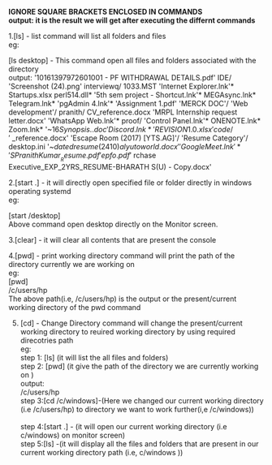 <b>IGNORE SQUARE BRACKETS ENCLOSED IN COMMANDS</b></br>
<b>output: it is the result we will get after executing the differnt commands</b></br>


1.[ls] - list command will list all folders and files</b> </br>
eg:</br>

  [ls desktop] - This  command open all files and folders associated with the directory</br> 
  output:
       '10161397972601001 - PF WITHDRAWAL DETAILS.pdf'   IDE/                                  'Screenshot (24).png'   interviewq/
 1033.MST                                        'Internet Explorer.lnk'*                Startups.xlsx          perl514.dll*
'5th sem project - Shortcut.lnk'*                 MEGAsync.lnk*                          Telegram.lnk*         'pgAdmin 4.lnk'*
'Assignment 1.pdf'                               'MERCK DOC'/                           'Web development'/      pranith/
 CV_reference.docx                               'MRPL Internship request letter.docx'  'WhatsApp Web.lnk'*     proof/
'Control Panel.lnk'*                              ONENOTE.lnk*                           Zoom.lnk*             '~$16 Synopsis..doc'
 Discord.lnk*                                    'REVISION 1.0.xlsx'                     code/                 '~$_reference.docx'
'Escape Room (2017) [YTS.AG]'/                   'Resume Category'/                      desktop.ini           '~$dated resume(2410) alyuto world.docx'
'Google Meet.lnk'*                               'S Pranith Kumar__Resume.pdf'           epfo.pdf              '~$rchase Executive_EXP_2YRS_RESUME-BHARATH S(U) - Copy.docx'


  
2.[start .] - it will directly open specified file or folder directly in windows operating systemd</br>
eg:</br>

  [start /desktop]</br>
              Above command open desktop directly on the  Monitor screen.</br>
              
              
3.[clear] - it will clear all contents that are present the console</br>


4.[pwd] - print working directory command will print the path of the directory currently we are working on </br>
eg:</br>
  [pwd] </br>
    /c/users/hp </br>
               The above path(i.e, /c/users/hp) is the output or the present/current  working directory of the pwd command </br>
               
  
 5. [cd] - Change Directory  command will change the present/current  working directory to reuired working directory by using required direcotries path</br>
    eg:</br>
     step 1: [ls] (it will list the all files and folders)</br>
     step 2:  [pwd] (it give the path of the  directory we are currently working on )</br>
        output:</br>
              /c/users/hp</br>
     step 3:[cd /c/windows]-(Here we changed our current working directory (i.e /c/users/hp) to directory we want to work further(i,e /c/windows))</br>       
     step 4:[start .] - (it will open our current working directory (i.e c/windows) on monitor screen)</br>
     step 5:[ls] -(it will display all the files and folders that are present in our current working directory path (i.e,  c/windows ))</br> 

